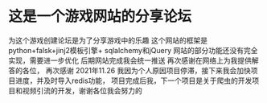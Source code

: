 # 这是一个游戏网站的分享论坛
为这个游戏创建论坛是为了分享游戏中的乐趣
这个网站的框架是python+falsk+jinj2模板引擎+ sqlalchemy和jQuery
网站的部分功能还没有完全实现，需要进一步优化
后期网站完成我会统一推送
再次感谢在网络上为我提供解答的各位，
再次感谢
2021年11.26 我因为个人原因项目停滞，接下来我会加快项目进度，并及时导入redis功能，
项目完成后我，下一个项目是关于爬虫的开发项目和视频引流的开发，谢谢各位我会努力的
